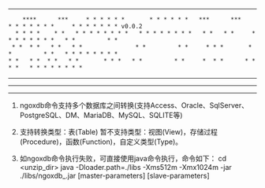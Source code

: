 *******************************************************************************************************************
        ****      ***     * * * * * *       * * * * * *   ***      ***    * * * * * * *     * * * * * * * v0.0.2
      * * * *    * *   * * * * * * * *   * * * * * * * *   * *   * *     * * * * * * * *   * *         * *
     * *  * *   * *   * *               * *         * *     * * *       * *         * *   * * * * * * * *
    * *   * *  * *   * *       * * *   * *         * *     *  * *      * *         * *   * * * * * * * *
   * *    * * * *   * * * * * *   *   * * * * * * * *    * *   * *    * * * * * * * *   * *         * *
  ***      ****      * * * * * *       * * * * * *     ***      ***  * * * * * * *     * * * * * * * *
******************************************************************************************************************

1) ngoxdb命令支持多个数据库之间转换(支持Access、Oracle、SqlServer、PostgreSQL、DM、MariaDB、MySQL、SQLITE等)

2) 支持转换类型：表(Table)
   暂不支持类型：视图(View)，存储过程(Procedure)，函数(Function)，自定义类型(Type)。

3) 如ngoxdb命令执行失败，可直接使用java命令执行，命令如下：
   cd <unzip_dir>
   java -Dloader.path=./libs -Xms512m -Xmx1024m -jar ./libs/ngoxdb_<version>.jar [master-parameters] [slave-parameters]
